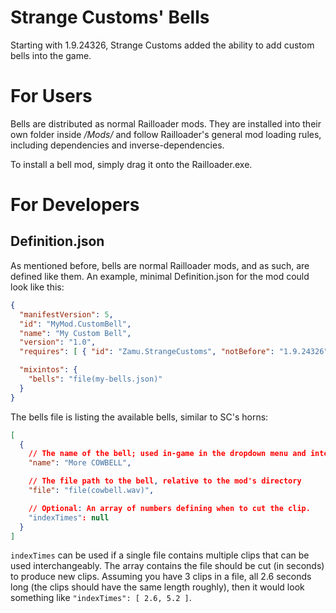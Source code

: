 # Strange Customs' Bells

Starting with 1.9.24326, Strange Customs added the ability to add custom bells into the game.

# For Users

Bells are distributed as normal Railloader mods. They are installed into their own folder inside _/Mods/_ and follow Railloader's general mod loading rules, including dependencies and inverse-dependencies.


To install a bell mod, simply drag it onto the Railloader.exe.

# For Developers

## Definition.json
As mentioned before, bells are normal Railloader mods, and as such, are defined like them. An example, minimal Definition.json for the mod could look like this:

```json
{
  "manifestVersion": 5,
  "id": "MyMod.CustomBell",
  "name": "My Custom Bell",
  "version": "1.0",
  "requires": [ { "id": "Zamu.StrangeCustoms", "notBefore": "1.9.24326" } ],

  "mixintos": {
    "bells": "file(my-bells.json)"
  }
}
```

The bells file is listing the available bells, similar to SC's horns:

```json
[
  {
    // The name of the bell; used in-game in the dropdown menu and internally for synchronization
    "name": "More COWBELL",

    // The file path to the bell, relative to the mod's directory
    "file": "file(cowbell.wav)",

    // Optional: An array of numbers defining when to cut the clip.
    "indexTimes": null
  }
]
```

`indexTimes` can be used if a single file contains multiple clips that can be used interchangeably. The array contains the file should be cut (in seconds) to produce new clips. Assuming you have 3 clips in a file, all 2.6 seconds long (the clips should have the same length roughly), then it would look something like `"indexTimes": [ 2.6, 5.2 ]`.